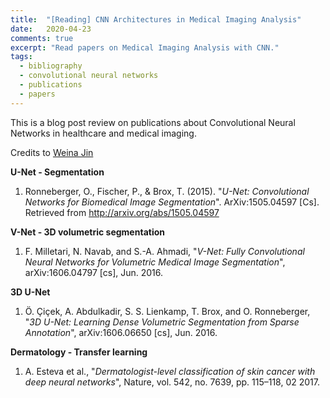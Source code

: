 ```yaml
---
title:  "[Reading] CNN Architectures in Medical Imaging Analysis"
date:   2020-04-23
comments: true
excerpt: "Read papers on Medical Imaging Analysis with CNN."
tags:
  - bibliography
  - convolutional neural networks
  - publications
  - papers
---
```


This is a blog post review on publications about Convolutional Neural Networks in healthcare and medical imaging.

Credits to [Weina Jin](https://weina.me/)

**U-Net - Segmentation**
1. Ronneberger, O., Fischer, P., & Brox, T. (2015). "*U-Net: Convolutional Networks for Biomedical Image Segmentation*". ArXiv:1505.04597 [Cs]. Retrieved from http://arxiv.org/abs/1505.04597

**V-Net - 3D volumetric segmentation**
1. F. Milletari, N. Navab, and S.-A. Ahmadi, "*V-Net: Fully Convolutional Neural Networks for Volumetric Medical Image Segmentation*", arXiv:1606.04797 [cs], Jun. 2016.

**3D U-Net**
1. Ö. Çiçek, A. Abdulkadir, S. S. Lienkamp, T. Brox, and O. Ronneberger, "*3D U-Net: Learning Dense Volumetric Segmentation from Sparse Annotation*", arXiv:1606.06650 [cs], Jun. 2016.

**Dermatology - Transfer learning**
1. A. Esteva et al., "*Dermatologist-level classification of skin cancer with deep neural networks*", Nature, vol. 542, no. 7639, pp. 115–118, 02 2017.

    